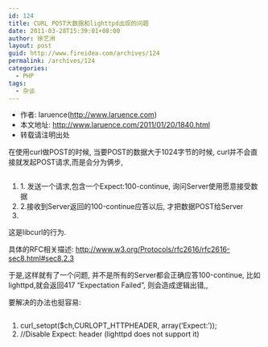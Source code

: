 ```yaml
---
id: 124
title: CURL POST大数据和lighttpd出现的问题
date: 2011-03-28T15:39:01+08:00
author: 徐艺洲
layout: post
guid: http://www.fireidea.com/archives/124
permalink: /archives/124
categories:
  - PHP
tags:
  - 杂谈
---
```

<div id="sina_keyword_ad_area2" class="articalContent   ">
  <div>
    <ul>
      <li>
        作者: laruence(<a HREF="http://www.laruence.com/" TITLE="风雪之隅" TARGET="_blank">http://www.laruence.com</a>)
      </li>
      <li>
        本文地址: <a HREF="http://www.laruence.com/2011/01/20/1840.html" TITLE="Permanet Link to Expect:100-continue">http://www.laruence.com/2011/01/20/1840.html</a>
      </li>
      <li>
        转载请注明出处
      </li>
    </ul>
  </div>
  
  <div>
  </div>
  
  <p>
    在使用curl做POST的时候, 当要POST的数据大于1024字节的时候, curl并不会直接就发起POST请求,而是会分为俩步,
  </p>
  
  <pre NAME="code"></pre>
  
  <ol>
    <li>
      1. 发送一个请求,包含一个Expect:100-continue, 询问Server使用愿意接受数据
    </li>
    <li>
      2.接收到Server返回的100-continue应答以后, 才把数据POST给Server
    </li>
    <li>
    </li>
  </ol>
  
  <p>
    这是libcurl的行为.
  </p>
  
  <p>
    具体的RFC相关描述: <a HREF="http://www.w3.org/Protocols/rfc2616/rfc2616-sec8.html#sec8.2.3">http://www.w3.org/Protocols/rfc2616/rfc2616-sec8.html#sec8.2.3</a>
  </p>
  
  <p>
    于是,这样就有了一个问题, 并不是所有的Server都会正确应答100-continue, 比如lighttpd,就会返回417 “Expectation Failed”, 则会造成逻辑出错,,
  </p>
  
  <p>
    要解决的办法也挺容易:
  </p>
  
  <pre NAME="code"></pre>
  
  <ol>
    <li>
      <span>curl_setopt</span><span>(</span><span>$ch</span><span>,</span>CURLOPT_HTTPHEADER<span>,</span> <span>array</span><span>(</span><span>&#8216;Expect:&#8217;</span><span>));</span>
    </li>
    <li>
      <span>//Disable Expect: header (lighttpd does not support it)</span>
    </li>
  </ol>